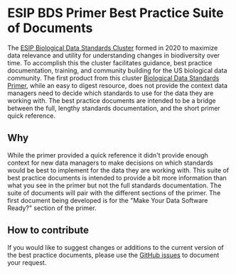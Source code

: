 # ESIP BDS Primer Best Practice Suite of Documents
The [ESIP Biological Data Standards Cluster](https://wiki.esipfed.org/Biological_Data_Standards_Cluster) formed in 2020 to maximize data relevance and utility for understanding changes in biodiversity over time. To accomplish this the cluster facilitates guidance, best practice documentation, training, and community building for the US biological data community. The first product from this cluster [Biological Data Standards Primer](https://doi.org/10.6084/m9.figshare.16806712.v2), while an easy to digest resource, does not provide the context data managers need to decide which standards to use for the data they are working with. The best practice documents are intended to be a bridge between the full, lengthy standards documentation, and the short primer quick reference.

## Why
While the primer provided a quick reference it didn't provide enough context for new data managers to make decisions on which standards would be best to implement for the data they are working with. This suite of best practice documents is intended to provide a bit more information than what you see in the primer but not the full standards documentation. The suite of documents will pair with the different sections of the primer. The first document being developed is for the "Make Your Data Software Ready?" section of the primer.

## How to contribute
If you would like to suggest changes or additions to the current version of the best practice documents, please use the [GitHub issues](https://github.com/ESIPFed/bds-primer-best-practices/issues/new/choose) to document your request.